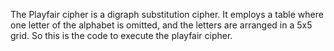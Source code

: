 The Playfair cipher is a digraph substitution cipher. It employs a table where one letter of the alphabet is omitted, and the letters are arranged in a 5x5 grid.
So this is the code to execute the playfair cipher.
